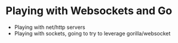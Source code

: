 # Playing with Websockets and Go
+ Playing with net/http servers
+ Playing with sockets, going to try to leverage gorilla/websocket
